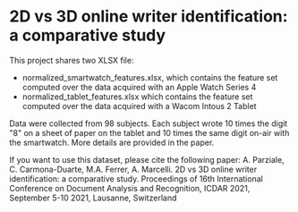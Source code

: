 # 2D vs 3D online writer identification: a comparative study

This project shares two XLSX file:
- normalized_smartwatch_features.xlsx, which contains the feature set computed over the data acquired with an Apple Watch Series 4
- normalized_tablet_features.xlsx which contains the feature set computed over the data acquired with a Wacom Intous 2 Tablet

Data were collected from 98 subjects. Each subject wrote 10 times the digit "8" on a sheet of paper on the tablet and 10 times the same digit on-air with the smartwatch.
More details are provided in the paper.

If you want to use this dataset, please cite the following paper:
A. Parziale, C. Carmona-Duarte, M.A. Ferrer, A. Marcelli. 2D vs 3D online writer identification: a comparative study. Proceedings of 16th International Conference on Document Analysis and Recognition, ICDAR 2021, September 5-10 2021, Lausanne, Switzerland
